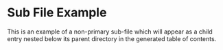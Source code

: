 <!-- toc-name: Sub File Example; -->

# Sub File Example

This is an example of a non-primary sub-file which will appear as a child entry nested below its parent directory in the generated table of contents.